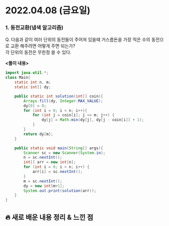 # 2022.04.08 (금요일)
### **1. 동전교환(냅색 알고리즘)**

Q. 다음과 같이 여러 단위의 동전들이 주어져 있을때 거스름돈을 가장 적은 수의 동전으로 교환 해주려면 어떻게 주면 되는가?   
   각 단위의 동전은 무한정 쓸 수 있다.

**<풀이 내용>**
```java
import java.util.*;
class Main{
    static int n, m;
    static int[] dy;

    public static int solution(int[] coin){
        Arrays.fill(dy, Integer.MAX_VALUE);
        dy[0] = 0;
        for (int i = 0; i < n; i++){
            for (int j = coin[i]; j <= m; j++) {
                dy[j] = Math.min(dy[j], dy[j - coin[i]] + 1);
            }
        }
        return dy[m];
    }

    public static void main(String[] args){
        Scanner sc = new Scanner(System.in);
        n = sc.nextInt();
        int[] arr = new int[n];
        for (int i = 0; i < n; i++) {
            arr[i] = sc.nextInt();
        }
        m = sc.nextInt();
        dy = new int[m+1];
        System.out.print(solution(arr));
    }
}
```


##  **🔥 새로 배운 내용 정리 & 느낀 점**

      
